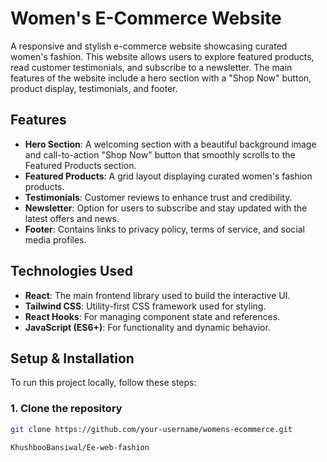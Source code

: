 # Women's E-Commerce Website

A responsive and stylish e-commerce website showcasing curated women's fashion. This website allows users to explore featured products, read customer testimonials, and subscribe to a newsletter. The main features of the website include a hero section with a "Shop Now" button, product display, testimonials, and footer.

## Features

- **Hero Section**: A welcoming section with a beautiful background image and call-to-action "Shop Now" button that smoothly scrolls to the Featured Products section.
- **Featured Products**: A grid layout displaying curated women's fashion products.
- **Testimonials**: Customer reviews to enhance trust and credibility.
- **Newsletter**: Option for users to subscribe and stay updated with the latest offers and news.
- **Footer**: Contains links to privacy policy, terms of service, and social media profiles.

## Technologies Used

- **React**: The main frontend library used to build the interactive UI.
- **Tailwind CSS**: Utility-first CSS framework used for styling.
- **React Hooks**: For managing component state and references.
- **JavaScript (ES6+)**: For functionality and dynamic behavior.
  
## Setup & Installation

To run this project locally, follow these steps:

### 1. Clone the repository

```bash
git clone https://github.com/your-username/womens-ecommerce.git

KhushbooBansiwal/Ee-web-fashion
